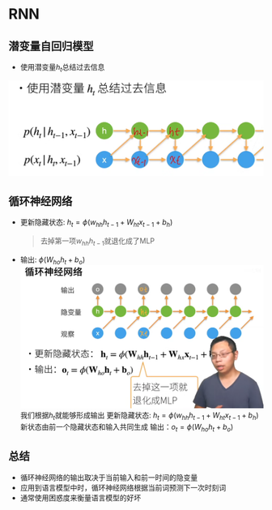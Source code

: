 # RNN

## 潜变量自回归模型
- 使用潜变量$h_t$总结过去信息

![图 1](assest/%E5%BE%AA%E7%8E%AF%E7%A5%9E%E7%BB%8F%E7%BD%91%E7%BB%9C/IMG_20221019-221638305.png)  


## 循环神经网络
- 更新隐藏状态: $h_t = \phi(w_{hh}h_{t-1} + W_{ht}x_{t-1} + b_h)$
    > 去掉第一项$w_{hh}h_{t-1}$就退化成了MLP
- 输出: $\phi(W_{ho}h_t + b_o)$
![图 2](assest/%E5%BE%AA%E7%8E%AF%E7%A5%9E%E7%BB%8F%E7%BD%91%E7%BB%9C/IMG_20221019-222837973.png)  
我们根据$h_t$就能够形成输出
更新隐藏状态: $h_t = \phi(w_{hh}h_{t-1} + W_{ht}x_{t-1} + b_h)$
新状态由前一个隐藏状态和输入共同生成
输出：$o_t=\phi(W_{ho}h_t+b_o)$

## 总结
- 循环神经网络的输出取决于当前输入和前一时间的隐变量
- 应用到语言模型中时，循环神经网络根据当前词预测下一次时刻词
- 通常使用困惑度来衡量语言模型的好坏